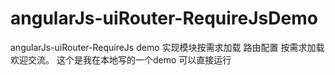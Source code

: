 # angularJs-uiRouter-RequireJsDemo
 angularJs-uiRouter-RequireJs  demo  实现模块按需求加载  路由配置 按需求加载 欢迎交流。
 这个是我在本地写的一个demo  可以直接运行
